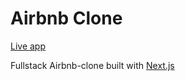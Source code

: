 # Airbnb Clone

[Live app](https://booking-9svalpprc-davidefilosa.vercel.app/)

Fullstack Airbnb-clone built with [Next.js](https://nextjs.org/)
